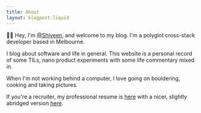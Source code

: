 ```yaml
---
title: About
layout: blogpost.liquid
---
```


👋🏽 Hey, I'm [@Shiveen](https://twitter.com/shiveen_p), and welcome to my blog. I'm a polyglot cross-stack developer based in Melbourne. 

I blog about software and life in general. This website is a personal record of some TILs, nano product experiments with some life commentary mixed in.

When I'm not working behind a computer, I love going on bouldering, cooking and taking pictures. 

If you're a recruiter, my professional resume is [here](/resume) with a nicer, slightly abridged version [here](/resume).
